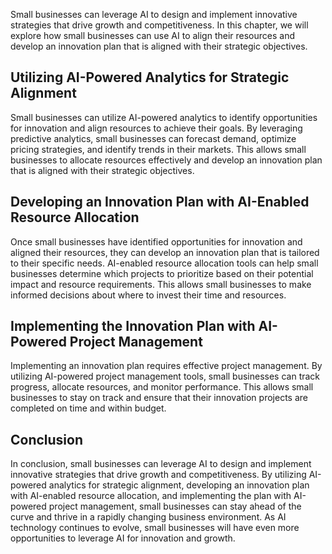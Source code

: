 

Small businesses can leverage AI to design and implement innovative strategies that drive growth and competitiveness. In this chapter, we will explore how small businesses can use AI to align their resources and develop an innovation plan that is aligned with their strategic objectives.

Utilizing AI-Powered Analytics for Strategic Alignment
------------------------------------------------------

Small businesses can utilize AI-powered analytics to identify opportunities for innovation and align resources to achieve their goals. By leveraging predictive analytics, small businesses can forecast demand, optimize pricing strategies, and identify trends in their markets. This allows small businesses to allocate resources effectively and develop an innovation plan that is aligned with their strategic objectives.

Developing an Innovation Plan with AI-Enabled Resource Allocation
-----------------------------------------------------------------

Once small businesses have identified opportunities for innovation and aligned their resources, they can develop an innovation plan that is tailored to their specific needs. AI-enabled resource allocation tools can help small businesses determine which projects to prioritize based on their potential impact and resource requirements. This allows small businesses to make informed decisions about where to invest their time and resources.

Implementing the Innovation Plan with AI-Powered Project Management
-------------------------------------------------------------------

Implementing an innovation plan requires effective project management. By utilizing AI-powered project management tools, small businesses can track progress, allocate resources, and monitor performance. This allows small businesses to stay on track and ensure that their innovation projects are completed on time and within budget.

Conclusion
----------

In conclusion, small businesses can leverage AI to design and implement innovative strategies that drive growth and competitiveness. By utilizing AI-powered analytics for strategic alignment, developing an innovation plan with AI-enabled resource allocation, and implementing the plan with AI-powered project management, small businesses can stay ahead of the curve and thrive in a rapidly changing business environment. As AI technology continues to evolve, small businesses will have even more opportunities to leverage AI for innovation and growth.
